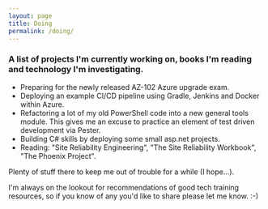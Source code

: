 ```yaml
---
layout: page
title: Doing
permalink: /doing/
---
```


### A list of projects I'm currently working on, books I'm reading and technology I'm investigating.

* Preparing for the newly released AZ-102 Azure upgrade exam.
* Deploying an example CI/CD pipeline using Gradle, Jenkins and Docker within Azure.
* Refactoring a lot of my old PowerShell code into a new general tools module.  This gives me an excuse to practice an element of test driven development via Pester.
* Building C# skills by deploying some small asp.net projects.
* Reading: "Site Reliability Engineering", "The Site Reliability Workbook", "The Phoenix Project".

Plenty of stuff there to keep me out of trouble for a while (I hope...).

I'm always on the lookout for recommendations of good tech training resources, so if you know of any you'd like to share please let me know. :-)